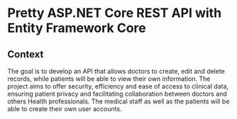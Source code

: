 # Pretty ASP.NET Core REST API with Entity Framework Core

## Context

The goal is to develop an API that allows doctors to create, edit
and delete records, while patients will be able to view their own information. The
project aims to offer security, efficiency and ease of access to clinical data,
ensuring patient privacy and facilitating collaboration between doctors and others
Health professionals. The medical staff as well as the patients will be able to create their own user accounts.

